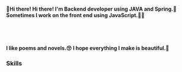 <h4>👋Hi there! Hi there! I'm Backend developer using JAVA and Spring.🚀<br/>
Sometimes I work on the front end using JavaScript.👨‍💻</h4>
<br/>
<br/>  
<h4>I like poems and novels.😚
I hope everything I make is beautiful.🙏</h4>


<h3>Skills</h3>




